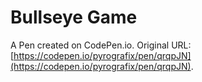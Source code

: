 # Bullseye Game

A Pen created on CodePen.io. Original URL: [https://codepen.io/pyrografix/pen/qrqpJN](https://codepen.io/pyrografix/pen/qrqpJN).

